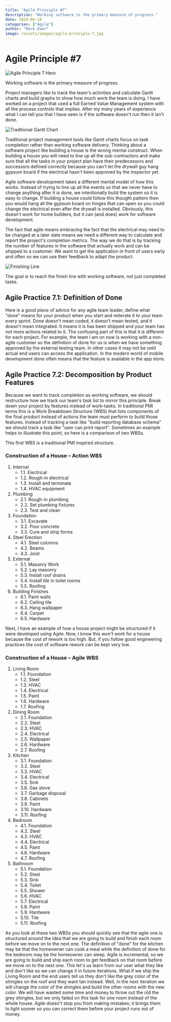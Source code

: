```yaml
---
title: "Agile Principle #7"
description: "Working software is the primary measure of progress."
date: 2018-04-18
categories: ["Agile"]
author: "Mark Ewer"
image: /assets/images/agile-principle-7.jpg
---
```


<Breadcrumbs />

# Agile Principle #7

![Agile Principle 7 Hero](/assets/images/agile-principle-7.jpg)

Working software is the primary measure of progress.

Project managers like to track the team's activities and calculate Gantt charts and build graphs to show how much work the team is doing. I have worked on a project that used a full Earned Value Management system with all the process controls that implies. After my many years of experience what I can tell you that I have seen is if the software doesn't run then it isn't done.

![Traditional Gantt Chart](/assets/images/Gantt.png)

Traditional project management tools like Gantt charts focus on task completion rather than working software delivery. Thinking about a software project like building a house is the wrong mental construct. When building a house you will need to line up all the sub-contractors and make sure that all the tasks in your project plan have their predecessors and successors defined correctly because you can't let the drywall guy hang gypsum board if the electrical hasn't been approved by the inspector yet.

Agile software development takes a different mental model of how this works. Instead of trying to line up all the events so that we never have to change anything after it is done, we intentionally build the system so it is easy to change. If building a house could follow this thought pattern then you would hang all the gypsum board on hinges that can open so you could change the electrical even after the drywall is installed. Obviously, this doesn't work for home builders, but it can (and does) work for software development.

The fact that agile means embracing the fact that the electrical may need to be changed at a later date means we need a different way to calculate and report the project's completion metrics. The way we do that is by tracking the number of features in the software that actually work and can be shipped to a customer. We want to get the application in front of users early and often so we can use their feedback to adapt the product.

![Finishing Line](/assets/images/Finish.png)

The goal is to reach the finish line with working software, not just completed tasks.

## Agile Practice 7.1: Definition of Done

Here is a good piece of advice for any agile team leader, define what "done" means for your product when you start and reiterate it to your team every sprint. Done doesn't mean coded, it doesn't mean tested, and it doesn't mean integrated. It means it is has been shipped and your team has not more actions related to it. The confusing part of this is that it is different for each project. For example, the team I am on now is working with a non-agile customer so the definition of done for us is when we have something approved by the external testing team. In other cases it may not be until actual end users can access the application. In the modern world of mobile development done often means that the feature is available in the app store.

## Agile Practice 7.2: Decomposition by Product Features

Because we want to track completion as working software, we should restructure how we track our team's task list to mirror this principle. Break down your project by features instead of work-tasks. In traditional PMI terms this is a Work Breakdown Structure (WBS) that lists components of the final product instead of actions the team must perform to build those features. Instead of tracking a task like "build reporting database schema" we should track a task like "user can print report". Sometimes an example helps to illustrate this point, so here is a comparison of two WBSs.

This first WBS is a traditional PMI inspired structure.

### Construction of a House – Action WBS

1. Internal
   - 1.1. Electrical
   - 1.2. Rough-in electrical
   - 1.3. Install and terminate
   - 1.4. HVAC equipment
2. Plumbing
   - 2.1. Rough-in plumbing
   - 2.2. Set plumbing fixtures
   - 2.3. Test and clean
3. Foundation
   - 3.1. Excavate
   - 3.2. Pour concrete
   - 3.3. Cure and strip forms
4. Steel Erection
   - 4.1. Steel columns
   - 4.2. Beams
   - 4.3. Joist
5. External
   - 5.1. Masonry Work
   - 5.2. Lay masonry
   - 5.3. Install roof drains
   - 5.4. Install tile in toilet rooms
   - 5.5. Roofing
6. Building Finishes
   - 6.1. Paint walls
   - 6.2. Ceiling tile
   - 6.3. Hang wallpaper
   - 6.4. Carpet
   - 6.5. Hardware

Next, I have an example of how a house project might be structured if it were developed using Agile. Now, I know this won't work for a house because the cost of rework is too high. But, if you follow good engineering practices the cost of software rework can be kept very low.

### Construction of a House – Agile WBS

1. Living Room
   - 1.1. Foundation
   - 1.2. Steel
   - 1.3. HVAC
   - 1.4. Electrical
   - 1.5. Paint
   - 1.6. Hardware
   - 1.7. Roofing
2. Dining Room
   - 2.1. Foundation
   - 2.2. Steel
   - 2.3. HVAC
   - 2.4. Electrical
   - 2.5. Wallpaper
   - 2.6. Hardware
   - 2.7. Roofing
3. Kitchen
   - 3.1. Foundation
   - 3.2. Steel
   - 3.3. HVAC
   - 3.4. Electrical
   - 3.5. Sink
   - 3.6. Gas stove
   - 3.7. Garbage disposal
   - 3.8. Cabinets
   - 3.9. Paint
   - 3.10. Hardware
   - 3.11. Roofing
4. Bedroom
   - 4.1. Foundation
   - 4.2. Steel
   - 4.3. HVAC
   - 4.4. Electrical
   - 4.5. Paint
   - 4.6. Hardware
   - 4.7. Roofing
5. Bathroom
   - 5.1. Foundation
   - 5.2. Steel
   - 5.3. Sink
   - 5.4. Toilet
   - 5.5. Shower
   - 5.6. HVAC
   - 5.7. Electrical
   - 5.8. Paint
   - 5.9. Hardware
   - 5.10. Tile
   - 5.11. Roofing

As you look at these two WBSs you should quickly see that the agile one is structured around the idea that we are going to build and finish each room before we move on to the next one. The definition of "done" for the kitchen may be that the homeowner can cook a meal while the definition of done for the bedroom may be the homeowner can sleep. Agile is incremental, so we are going to build and ship each room to get feedback on that room before we move on to the next one. This let's us learn from our user what they like and don't like so we can change it in future iterations. What if we ship the Living Room and the end users tell us they don't like the grey color of the shingles on the roof and they want tan instead. Well, in the next iteration we will change the color of the shingles and build the other rooms with the new color. We will have wasted some time and money to throw out the old the grey shingles, but we only failed on this task for one room instead of the whole house. Agile doesn't stop you from making mistakes; it brings them to light sooner so you can correct them before your project runs out of money.

<SharePost />
